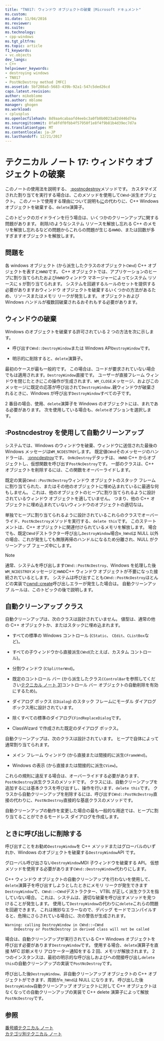 ```yaml
---
title: "TN017: ウィンドウ オブジェクトの破棄 |Microsoft ドキュメント"
ms.custom: 
ms.date: 11/04/2016
ms.reviewer: 
ms.suite: 
ms.technology:
- cpp-windows
ms.tgt_pltfrm: 
ms.topic: article
f1_keywords:
- vc.objects
dev_langs:
- C++
helpviewer_keywords:
- destroying windows
- TN017
- PostNcDestroy method [MFC]
ms.assetid: 5bf208a5-5683-439b-92a1-547c5ded26cd
caps.latest.revision: 
author: mikeblome
ms.author: mblome
manager: ghogen
ms.workload:
- cplusplus
ms.openlocfilehash: 8d9aa4cabaafd4eebc3a0fb0b0023a82d446d74a
ms.sourcegitcommit: 8fa8fdf0fbb4f57950f1e8f4f9b81b4d39ec7d7a
ms.translationtype: MT
ms.contentlocale: ja-JP
ms.lasthandoff: 12/21/2017
---
```

# <a name="tn017-destroying-window-objects"></a>テクニカル ノート 17: ウィンドウ オブジェクトの破棄
このノートの使用法を説明する、 [:postncdestroy](../mfc/reference/cwnd-class.md#postncdestroy)メソッドです。 カスタマイズされた割り当てを実行する場合は、このメソッドを使用して`CWnd`-派生オブジェクト。 このノートで使用する理由について説明も[に](../mfc/reference/cwnd-class.md#destroywindow)の代わりに、C++ Windows オブジェクトを破棄する、`delete`演算子。  
  
 このトピックのガイドラインを行う場合は、いくつかのクリーンアップに関する問題があります。 削除/のようなシステム リソースを解放し忘れる C++ のメモリを解放し忘れるなどの問題からこれらの問題が生じる`HWND`、または回数が多すぎますオブジェクトを解放します。  
  
## <a name="the-problem"></a>問題を  
 各 windows オブジェクト (から派生したクラスのオブジェクト`CWnd`) C++ オブジェクトを表すと`HWND`です。 C++ オブジェクトでは、アプリケーションのヒープに割り当てられたおよび`HWND`ウィンドウ マネージャーによってシステム リソースに s が割り当てられます。 システムを回避するルールのセットを提供する必要がありますおウィンドウ オブジェクトを破棄するいくつかの方法があるため、リソースまたはメモリ リークが発生します。 オブジェクトおよび Windows ハンドルが複数回破棄されるおそれもする必要があります。  
  
## <a name="destroying-windows"></a>ウィンドウの破棄  
 Windows のオブジェクトを破棄する許可されている 2 つの方法を次に示します。  
  
-   呼び出す`CWnd::DestroyWindow`または Windows API`DestroyWindow`です。  
  
-   明示的に削除すると、`delete`演算子。  
  
 最初のケースが最も一般的です。 この場合は、コードが要求されていない場合でもは適用されます。`DestroyWindow`直接です。 ユーザーが直接フレーム ウィンドウを閉じたときにこの操作が生成されます、`WM_CLOSE`メッセージ、およびこのメッセージに既定の応答が呼び出されて`DestroyWindow.`親ウィンドウが破棄されるときに、Windows が呼び出す`DestroyWindow`すべての子です。  
  
 2 番目の場合、使用、`delete`演算子を Windows のオブジェクトには、まれである必要があります。 次を使用している場合も、`delete`オプションを選択します。  
  
## <a name="auto-cleanup-with-cwndpostncdestroy"></a>:Postncdestroy を使用して自動クリーンアップ  
 システムでは、Windows のウィンドウを破棄、ウィンドウに送信された最後の Windows メッセージは`WM_NCDESTROY`します。 既定値`CWnd`そのメッセージのハンドラーは、 [:onncdestroy](../mfc/reference/cwnd-class.md#onncdestroy)です。 `OnNcDestroy`デタッチは、 `HWND` C++ からオブジェクトし、仮想関数を呼び出す`PostNcDestroy`です。 一部のクラスは、C++ オブジェクトを削除するには、この関数をオーバーライドします。  
  
 既定の実装`CWnd::PostNcDestroy`ウィンドウ オブジェクトのスタック フレームに割り当てられた、またはその他のオブジェクトに埋め込まれているに最適な何もしません。 これは、他のオブジェクトのヒープに割り当てられるように設計されているウィンドウ オブジェクトを適していません。 つまり、他の C++ オブジェクトに埋め込まれていないウィンドウのオブジェクトの適切なは。  
  
 単独でヒープに割り当てられるように設計されているこれらのクラスでオーバーライド、`PostNcDestroy`メソッドを実行する、`delete this`です。 このステートメントは、C++ オブジェクトに関連付けられているメモリを解放します。 場合でも、既定`CWnd`デストラクター呼び出し`DestroyWindow`場合`m_hWnd`は NULL 以外の場合、これが発生しても無限再帰のハンドルになるため分離され、NULL がクリーンアップ フェーズ中にします。  
  
> [!NOTE]
>  通常、システムを呼び出します`CWnd::PostNcDestroy`、Windows を処理した後`WM_NCDESTROY`メッセージと`HWND`C++ ウィンドウ オブジェクトが不要になった接続されているとします。 システムは呼び出すことも`CWnd::PostNcDestroy`ほとんどの実装で[cwnd::create](../mfc/reference/cwnd-class.md#create)呼び出しエラーが発生した場合は。 自動クリーンアップ ルールは、このトピックの後で説明します。  
  
## <a name="auto-cleanup-classes"></a>自動クリーンアップ クラス  
 自動クリーンアップは、次のクラスは設計されていません。 値型は、通常の他の C++ オブジェクトか、またはスタックに埋め込まれます。  
  
-   すべての標準の Windows コントロール (`CStatic`、 `CEdit`、`CListBox`など)。  
  
-   すべての子ウィンドウから直接派生`CWnd`(たとえば、カスタム コントロール)。  
  
-   分割ウィンドウ (`CSplitterWnd`)。  
  
-   既定のコントロール バー (から派生したクラス`CControlBar`を参照してください[テクニカル ノート 31](../mfc/tn031-control-bars.md)コントロール バー オブジェクトの自動削除を有効にするため)。  
  
-   ダイアログ ボックス (`CDialog`) のスタック フレームにモーダル ダイアログ ボックス用に設計されています。  
  
-   除くすべての標準のダイアログ`CFindReplaceDialog`です。  
  
-   ClassWizard で作成された既定のダイアログ ボックス。  
  
 自動クリーンアップは、次のクラスは設計されています。 ヒープで自体によって通常割り当てられます。  
  
-   メイン フレーム ウィンドウ (から直接または間接的に派生`CFrameWnd`)。  
  
-   Windows の表示 (から直接または間接的に派生`CView`)。  
  
 これらの規則に違反する場合は、オーバーライドする必要があります、`PostNcDestroy`派生クラスのメソッドです。 クラスには、自動クリーンアップを追加するには基本クラスを呼び出すし、操作を行います、`delete this`です。 クラスから自動クリーンアップを削除するには、呼び出す`CWnd::PostNcDestroy`直接の代わりに、`PostNcDestroy`直接的な基底クラスのメソッドです。  
  
 自動クリーンアップの動作を変更した場合の最も一般的な用途では、ヒープに割り当てることができるモードレス ダイアログを作成します。  
  
## <a name="when-to-call-delete"></a>ときに呼び出しに削除する  
 呼び出すことをお勧め`DestroyWindow`を C++ メソッドまたはグローバルのいずれか、Windows のオブジェクトを破棄する`DestroyWindow`API です。  
  
 グローバル呼び出さない`DestroyWindow`MDI 子ウィンドウを破棄する API。 仮想メソッドを使用する必要があります`CWnd::DestroyWindow`代わりにします。  
  
 C++ ウィンドウ オブジェクトの自動クリーンアップを行わないを使用して、`delete`演算子を呼び出すしようとしたときにメモリ リークが発生できます`DestroyWindow`で、`CWnd::~CWnd`デストラクター、VTBL が正しく派生クラスを指していない場合。 これは、システムは、適切な破棄を呼び出すメソッドを見つけることが発生します。 使用して`DestroyWindow`の代わりに`delete`これらの問題を回避できます。 これは微妙なエラーなので、デバッグ モードでコンパイルすると、危険にさらされている場合に、次の警告が生成されます。  
  
```  
Warning: calling DestroyWindow in CWnd::~CWnd  
    OnDestroy or PostNcDestroy in derived class will not be called  
```  
  
 場合は、自動クリーンアップが実行されている C++ Windows オブジェクトを呼び出す必要があります`DestroyWindow`です。 使用する場合、`delete`演算子を直接 MFC 診断メモリ アロケーター通知をする 2 回、メモリが解放されます。 2 つのインスタンスは、最初の明示的な呼び出しおよびへの間接呼び出し`delete this`の自動クリーンアップの実装で`PostNcDestroy`です。  
  
 呼び出した後`DestroyWindow`、非自動クリーンアップ オブジェクトの C++ オブジェクトができます、周囲が`m_hWnd`は NULL になります。 呼び出した後`DestroyWindow`自動クリーンアップ オブジェクトに対して C++ オブジェクトはなくなっての自動クリーンアップの実装で C++ delete 演算子によって解放`PostNcDestroy`です。  
  
## <a name="see-also"></a>参照  
 [番号順テクニカル ノート](../mfc/technical-notes-by-number.md)   
 [カテゴリ別テクニカル ノート](../mfc/technical-notes-by-category.md)

